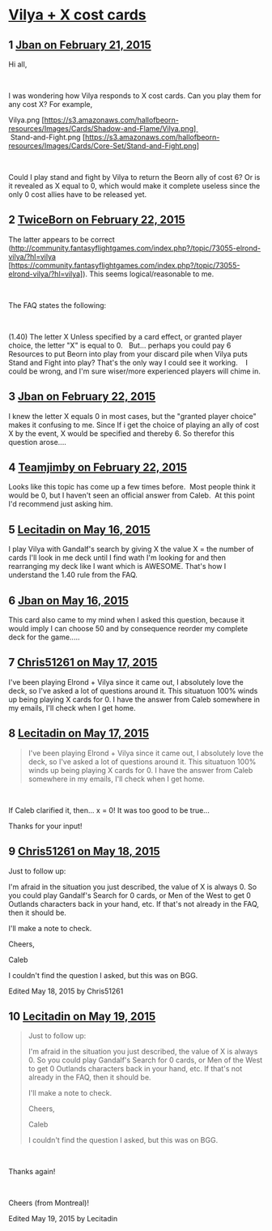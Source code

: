 # [Vilya + X cost cards](https://community.fantasyflightgames.com/topic/135580-vilya-x-cost-cards/)

## 1 [Jban on February 21, 2015](https://community.fantasyflightgames.com/topic/135580-vilya-x-cost-cards/?do=findComment&comment=1458895)

Hi all,

 

I was wondering how Vilya responds to X cost cards. Can you play them for any cost X? For example,

Vilya.png [https://s3.amazonaws.com/hallofbeorn-resources/Images/Cards/Shadow-and-Flame/Vilya.png]                       Stand-and-Fight.png [https://s3.amazonaws.com/hallofbeorn-resources/Images/Cards/Core-Set/Stand-and-Fight.png]

 

Could I play stand and fight by Vilya to return the Beorn ally of cost 6? Or is it revealed as X equal to 0, which would make it complete useless since the only 0 cost allies have to be released yet.

## 2 [TwiceBorn on February 22, 2015](https://community.fantasyflightgames.com/topic/135580-vilya-x-cost-cards/?do=findComment&comment=1459367)

The latter appears to be correct (http://community.fantasyflightgames.com/index.php?/topic/73055-elrond-vilya/?hl=vilya [https://community.fantasyflightgames.com/index.php?/topic/73055-elrond-vilya/?hl=vilya]). This seems logical/reasonable to me.

 

The FAQ states the following:

 

(1.40) The letter X
Unless specified by a card effect, or granted player
choice, the letter "X" is equal to 0.
 
But… perhaps you could pay 6 Resources to put Beorn into play from your discard pile when Vilya puts Stand and Fight into play? That's the only way I could see it working. 
 
I could be wrong, and I'm sure wiser/more experienced players will chime in.

## 3 [Jban on February 22, 2015](https://community.fantasyflightgames.com/topic/135580-vilya-x-cost-cards/?do=findComment&comment=1459421)

I knew the letter X equals 0 in most cases, but the "granted player choice" makes it confusing to me. Since If i get the choice of playing an ally of cost X by the event, X would be specified and thereby 6. So therefor this question arose....

## 4 [Teamjimby on February 22, 2015](https://community.fantasyflightgames.com/topic/135580-vilya-x-cost-cards/?do=findComment&comment=1459612)

Looks like this topic has come up a few times before.  Most people think it would be 0, but I haven't seen an official answer from Caleb.  At this point I'd recommend just asking him.

## 5 [Lecitadin on May 16, 2015](https://community.fantasyflightgames.com/topic/135580-vilya-x-cost-cards/?do=findComment&comment=1623749)

I play Vilya with Gandalf's search by giving X the value X = the number of cards I'll look in me deck until I find wath I'm looking for and then rearranging my deck like I want which is AWESOME. That's how I understand the 1.40 rule from the FAQ.

## 6 [Jban on May 16, 2015](https://community.fantasyflightgames.com/topic/135580-vilya-x-cost-cards/?do=findComment&comment=1623887)

This card also came to my mind when I asked this question, because it would imply I can choose 50 and by consequence reorder my complete deck for the game.....

## 7 [Chris51261 on May 17, 2015](https://community.fantasyflightgames.com/topic/135580-vilya-x-cost-cards/?do=findComment&comment=1624128)

I've been playing Elrond + Vilya since it came out, I absolutely love the deck, so I've asked a lot of questions around it. This situatuon 100% winds up being playing X cards for 0. I have the answer from Caleb somewhere in my emails, I'll check when I get home.

## 8 [Lecitadin on May 17, 2015](https://community.fantasyflightgames.com/topic/135580-vilya-x-cost-cards/?do=findComment&comment=1624592)

> I've been playing Elrond + Vilya since it came out, I absolutely love the deck, so I've asked a lot of questions around it. This situatuon 100% winds up being playing X cards for 0. I have the answer from Caleb somewhere in my emails, I'll check when I get home.

 

If Caleb clarified it, then... x = 0! It was too good to be true...

Thanks for your input!

## 9 [Chris51261 on May 18, 2015](https://community.fantasyflightgames.com/topic/135580-vilya-x-cost-cards/?do=findComment&comment=1625259)

Just to follow up:

I'm afraid in the situation you just described, the value of X is always 0. So you could play Gandalf's Search for 0 cards, or Men of the West to get 0 Outlands characters back in your hand, etc. If that's not already in the FAQ, then it should be.

I'll make a note to check.

Cheers,

Caleb

I couldn't find the question I asked, but this was on BGG.

Edited May 18, 2015 by Chris51261

## 10 [Lecitadin on May 19, 2015](https://community.fantasyflightgames.com/topic/135580-vilya-x-cost-cards/?do=findComment&comment=1627448)

> Just to follow up:
> 
> I'm afraid in the situation you just described, the value of X is always 0. So you could play Gandalf's Search for 0 cards, or Men of the West to get 0 Outlands characters back in your hand, etc. If that's not already in the FAQ, then it should be.
> 
> I'll make a note to check.
> 
> Cheers,
> 
> Caleb
> 
> I couldn't find the question I asked, but this was on BGG.

 

Thanks again!

 

Cheers (from Montreal)!

Edited May 19, 2015 by Lecitadin

